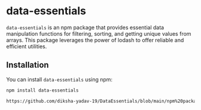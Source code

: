# data-essentials

`data-essentials` is an npm package that provides essential data manipulation functions for filtering, sorting, and getting unique values from arrays. This package leverages the power of lodash to offer reliable and efficient utilities.

## Installation

You can install `data-essentials` using npm:

```sh
npm install data-essentials

https://github.com/diksha-yadav-19/DataEssentials/blob/main/npm%20package.jpg
